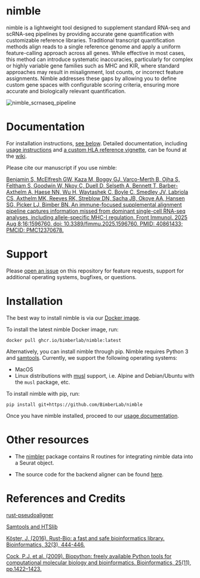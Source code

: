 # nimble
nimble is a lightweight tool designed to supplement standard RNA-seq and scRNA-seq pipelines by providing accurate gene quantification with customizable reference libraries. Traditional transcript quantification methods align reads to a single reference genome and apply a uniform feature-calling approach across all genes. While effective in most cases, this method can introduce systematic inaccuracies, particularly for complex or highly variable gene families such as MHC and KIR, where standard approaches may result in misalignment, lost counts, or incorrect feature assignments. Nimble addresses these gaps by allowing you to define custom gene spaces with configurable scoring criteria, ensuring more accurate and biologically relevant quantification.

![nimble_scrnaseq_pipeline](https://github.com/user-attachments/assets/baaa4015-0f4b-4c6e-bc9f-8155af4cd72b)

# Documentation
For installation instructions, [see below](#installation). Detailed documentation, including [usage instructions](https://github.com/BimberLab/nimble/wiki/Quickstart) and [a custom HLA reference vignette](https://github.com/BimberLab/nimble/wiki/HLA-Vignette), can be found at the [wiki](https://github.com/BimberLab/nimble/wiki).

Please cite our manuscript if you use nimble:

[Benjamin S, McElfresh GW, Kaza M, Boggy GJ, Varco-Merth B, Ojha S, Feltham S, Goodwin W, Nkoy C, Duell D, Selseth A, Bennett T, Barber-Axthelm A, Haese NN, Wu H, Waytashek C, Boyle C, Smedley JV, Labriola CS, Axthelm MK, Reeves RK, Streblow DN, Sacha JB, Okoye AA, Hansen SG, Picker LJ, Bimber BN. An immune-focused supplemental alignment pipeline captures information missed from dominant single-cell RNA-seq analyses, including allele-specific MHC-I regulation. Front Immunol. 2025 Aug 8;16:1596760. doi: 10.3389/fimmu.2025.1596760. PMID: 40861433; PMCID: PMC12370678.](https://pubmed.ncbi.nlm.nih.gov/40861433/)

# Support
Please [open an issue](https://github.com/BimberLab/nimble/issues/new) on this repository for feature requests, support for additional operating systems, bugfixes, or questions.

# Installation
The best way to install nimble is via our [Docker image](https://github.com/BimberLab/nimble/pkgs/container/nimble).

To install the latest nimble Docker image, run:

`docker pull ghcr.io/bimberlab/nimble:latest`

Alternatively, you can install nimble through pip. Nimble requires Python 3 and [samtools](http://www.htslib.org/). Currently, we support the following operating systems:

- MacOS
- Linux distributions with [musl](https://musl.libc.org/) support, i.e. Alpine and Debian/Ubuntu with the `musl` package, etc.

To install nimble with pip, run:

`pip install git+https://github.com/BimberLab/nimble`

Once you have nimble installed, proceed to our [usage documentation](https://github.com/BimberLab/nimble/wiki/Quickstart).

# Other resources
- The [nimbler](https://github.com/BimberLab/nimbleR) package contains R routines for integrating nimble data into a Seurat object.

- The source code for the backend aligner can be found [here](https://github.com/BimberLab/nimble-aligner).

# References and Credits
[rust-pseudoaligner](https://github.com/10XGenomics/rust-pseudoaligner)

[Samtools and HTSlib](www.htslib.org)

[Köster, J. (2016). Rust-Bio: a fast and safe bioinformatics library. Bioinformatics, 32(3), 444-446.](http://bioinformatics.oxfordjournals.org/content/early/2015/10/06/bioinformatics.btv573.short?rss=1)

[Cock, P.J. et al. (2009). Biopython: freely available Python tools for computational molecular biology and bioinformatics. Bioinformatics, 25(11), pp.1422–1423.](https://pmc.ncbi.nlm.nih.gov/articles/PMC2682512/)

